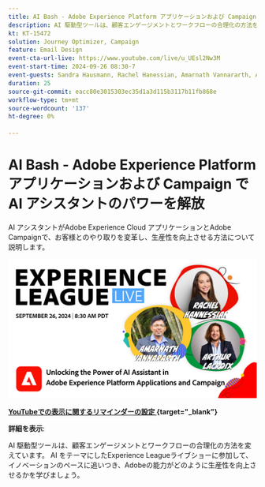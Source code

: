 ```yaml
---
title: AI Bash - Adobe Experience Platform アプリケーションおよび Campaign で AI アシスタントのパワーを解放
description: AI 駆動型ツールは、顧客エンゲージメントとワークフローの合理化の方法を変えています。 AI をテーマとしたExperience Leagueライブウェビナーに参加して、イノベーションのペースに追いつき、Adobeの能力が生産性をどのように向上させるかを学びましょう。 
kt: KT-15472
solution: Journey Optimizer, Campaign
feature: Email Design
event-cta-url-live: https://www.youtube.com/live/u_UEsl2Nw3M
event-start-time: 2024-09-26 08:30-7
event-guests: Sandra Hausmann, Rachel Hanessian, Amarnath Vannararth, Arthur Lacroix
duration: 25
source-git-commit: eacc80e3015303ec35d1a3d115b3117b11fb868e
workflow-type: tm+mt
source-wordcount: '137'
ht-degree: 0%

---
```


# AI Bash - Adobe Experience Platform アプリケーションおよび Campaign で AI アシスタントのパワーを解放

AI アシスタントがAdobe Experience Cloud アプリケーションとAdobe Campaignで、お客様とのやり取りを変革し、生産性を向上させる方法について説明します。 

[![ExL LIVE 2024 年 9 月 26 日 ](assets/ep40-web-banner.png)](https://www.youtube.com/watch?v=J48CNmcV7wc)

**[YouTubeでの表示に関するリマインダーの設定 ](https://www.youtube.com/watch?v=J48CNmcV7wc){target="_blank"}**

**詳細を表示**:

AI 駆動型ツールは、顧客エンゲージメントとワークフローの合理化の方法を変えています。 AI をテーマにしたExperience Leagueライブショーに参加して、イノベーションのペースに追いつき、Adobeの能力がどのように生産性を向上させるかを学びましょう。 


